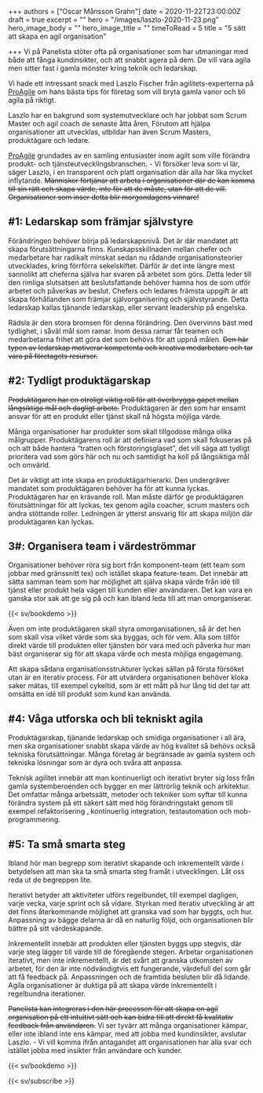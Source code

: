 +++
authors = ["Oscar Månsson Grahn"]
date = 2020-11-22T23:00:00Z
draft = true
excerpt = ""
hero = "/images/laszlo-2020-11-23.png"
hero_image_body = ""
hero_image_title = ""
timeToRead = 5
title = "5 sätt att skapa en agil organisation"

+++
Vi på Panelista stöter ofta på organisationer som har utmaningar med både att fånga kundinsikter, och att snabbt agera på dem. De vill vara agila men sitter fast i gamla mönster kring teknik och ledarskap.

Vi hade ett intressant snack med Laszlo Fischer från agilitets-experterna på [ProAgile](proagile.se) om hans bästa tips för företag som vill bryta gamla vanor och bli agila på riktigt.

Laszlo har en bakgrund som systemutvecklare och har jobbat som Scrum Master och agil coach de senaste åtta åren, Förutom att hjälpa organisationer att utvecklas, utbildar han även Scrum Masters, produktägare och ledare.

[ProAgile](www.proagile.se) grundades av en samling entusiaster inom agilt som ville förändra produkt- och tjänsteutvecklingsbranschen. - Vi försöker leva som vi lär, säger Laszlo, i en transparent och platt organisation där alla har lika mycket inflytande. ~~Människor förtjänar att arbeta i organisationer där de kan komma till sin rätt och skapa värde, inte för att de måste, utan för att de vill. Organisationer som inser detta blir morgondagens vinnare!~~

## #1: Ledarskap som främjar självstyre

Förändringen behöver börja på ledarskapsnivå. Det är där mandatet att skapa förutsättningarna finns. Kunskapsskillnaden mellan chefer och medarbetare har radikalt minskat sedan nu rådande organisationsteorier utvecklades, kring förrförra sekelskiftet. Därför är det inte längre mest sannolikt att cheferna själva har svaren på arbetet som görs. Detta leder till den rimliga slutsatsen att beslutsfattande behöver hamna hos de som utför arbetet och påverkas av beslut. Chefers och ledares främsta uppgift är att skapa förhållanden som främjar självorganisering och självstyrande. Detta ledarskap kallas tjänande ledarskap, eller servant leadership på engelska.

Rädsla är den stora bromsen för denna förändring. Den övervinns bäst med tydlighet, i såväl mål som ramar. Inom dessa ramar får teamen och medarbetarna frihet att göra det som behövs för att uppnå målen. ~~Den här typen av ledarskap motiverar kompetenta och kreativa medarbetare och tar vara på företagets resurser.~~

## #2: Tydligt produktägarskap

~~Produktägaren har en otroligt viktig roll för att överbrygga gapet mellan långsiktiga mål och dagligt arbete.~~ Produktägaren är den som har ensamt ansvar för att en produkt eller tjänst skall nå högsta möjliga värde.

Många organisationer har produkter som skall tillgodose många olika målgrupper. Produktägarens roll är att definiera vad som skall fokuseras på och att både hantera “tratten och förstoringsglaset”, det vill säga att tydligt prioritera vad som görs här och nu och samtidigt ha koll på långsiktiga mål och omvärld.

Det är viktigt att inte skapa en produktägarhierarki. Den undergräver mandatet som produktägaren behöver ha för att kunna lyckas. Produktägaren har en krävande roll. Man måste därför ge produktägaren förutsättningar för att lyckas, tex genom agila coacher, scrum masters och andra stöttande roller. Ledningen är ytterst ansvarig för att skapa miljön där produktägaren kan lyckas.

## 3#: Organisera team i värdeströmmar

Organisationer behöver röra sig bort från komponent-team (ett team som jobbar med gränssnitt tex) och istället skapa feature-team. Det innebär att sätta samman team som har möjlighet att själva skapa värde från idé till tjänst eller produkt hela vägen till kunden eller användaren. Det kan vara en ganska stor sak att ge sig på och kan ibland leda till att man omorganiserar.

{{< sv/bookdemo >}}

Även om inte produktägaren skall styra omorganisationen, så är det hen som skall visa vilket värde som ska byggas, och för vem. Alla som tillför direkt värde till produkten eller tjänsten bör vara med och påverka hur man bäst organiserar sig för att skapa värde och mesta möjliga engagemang.

Att skapa sådana organisationsstrukturer lyckas sällan på första försöket utan är en iterativ process. För att utvärdera organisationen behöver kloka saker mätas, till exempel cykeltid, som är ett mått på hur lång tid det tar att omsätta en idé till produkt som kund kan använda.

## #4: Våga utforska och bli tekniskt agila

Produktägarskap, tjänande ledarskap och smidiga organisationer i all ära, men ska organisationer snabbt skapa värde av hög kvalitet så behövs också tekniska förutsättningar. Många företag är begränsade av gamla system och tekniska lösningar som är dyra och svåra att anpassa. 

Teknisk agilitet innebär att man kontinuerligt och iterativt bryter sig loss från gamla systemberoenden och bygger en mer lättrörlig teknik och arkitektur. Det omfattar många arbetssätt, metoder och tekniker som syftar till kunna förändra system på ett säkert sätt med hög förändringstakt genom till exempel refaktorisering , kontinuerlig integration, testautomation och mob-programmering. 

## #5: Ta små smarta steg

Ibland hör man begrepp som iterativt skapande och inkrementellt värde i betydelsen att man ska ta små smarta steg framåt i utvecklingen. Låt oss reda ut de begreppen lite.

Iterativt betyder att aktiviteter utförs regelbundet, till exempel dagligen, varje vecka, varje sprint och så vidare. Styrkan med iterativ utveckling är att det finns återkommande möjlighet att granska vad som har byggts, och hur. Anpassning av bägge delarna är då en naturlig följd, och organisationen blir bättre på sitt värdeskapande.

Inkrementellt innebär att produkten eller tjänsten byggs upp stegvis, där varje steg lägger till värde till de föregående stegen. Arbetar organisationen iterativt, men inte inkrementellt, är det svårt att granska utkomsten av arbetet, för den är inte nödvändigtvis ett fungerande, värdefull del som går att få feedback på. Anpassningen och de framtida besluten blir då lidande. Agila organisationer är duktiga på att skapa värde inkrementellt i regelbundna iterationer.

~~Panelista kan integreras i den här processen för att skapa en agil organisation på ett intuitivt sätt och kan bidra till att direkt få kvalitativ feedback från användaren.~~ Vi ser tyvärr att många organisationer kämpar, eller inte ibland inte ens kämpar, med att jobba med kundinsikter, avslutar Laszlo. - Vi vill komma ifrån antagandet att organisationen har alla svar och istället jobba med insikter från användare och kunder.

{{< sv/bookdemo >}}

{{< sv/subscribe >}}